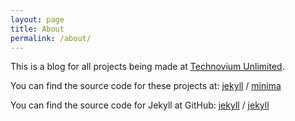 ```yaml
---
layout: page
title: About
permalink: /about/
---
```


This is a blog for all projects being made at [Technovium Unlimited](https://technoviumunlimited.nl/).

You can find the source code for these projects at:
[jekyll][jekyll-organization] /
[minima](https://github.com/jekyll/minima)

You can find the source code for Jekyll at GitHub:
[jekyll][jekyll-organization] /
[jekyll](https://github.com/jekyll/jekyll)


[jekyll-organization]: https://github.com/jekyll
